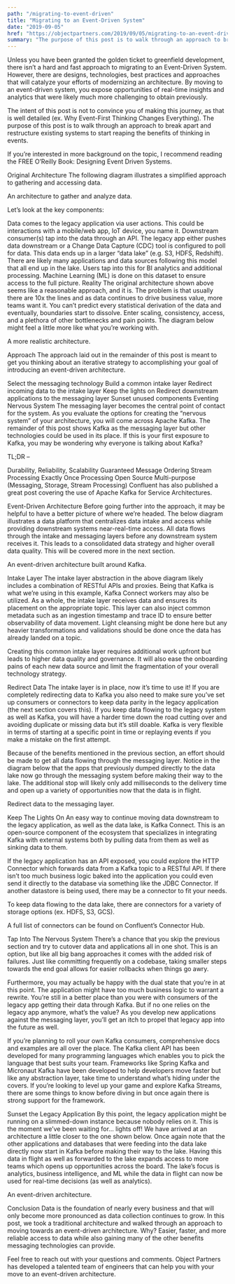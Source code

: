 ```yaml
---
path: "/migrating-to-event-driven"
title: "Migrating to an Event-Driven System"
date: "2019-09-05"
href: "https://objectpartners.com/2019/09/05/migrating-to-an-event-driven-system/"
summary: "The purpose of this post is to walk through an approach to break apart and restructure existing systems to start reaping the benefits of thinking in events."
---
```

Unless you have been granted the golden ticket to greenfield development, there isn’t a hard and fast approach to migrating to an Event-Driven System. However, there are designs, technologies, best practices and approaches that will catalyze your efforts of modernizing an architecture. By moving to an event-driven system, you expose opportunities of real-time insights and analytics that were likely much more challenging to obtain previously.

The intent of this post is not to convince you of making this journey, as that is well detailed (ex. Why Event-First Thinking Changes Everything). The purpose of this post is to walk through an approach to break apart and restructure existing systems to start reaping the benefits of thinking in events.

If you’re interested in more background on the topic, I recommend reading the FREE O’Reilly Book: Designing Event Driven Systems. 

Original Architecture
The following diagram illustrates a simplified approach to gathering and accessing data.


An architecture to gather and analyze data.

Let’s look at the key components:

Data comes to the legacy application via user actions. This could be interactions with a mobile/web app, IoT device, you name it.
Downstream consumer(s) tap into the data through an API.
The legacy app either pushes data downstream or a Change Data Capture (CDC) tool is configured to poll for data. This data ends up in a larger “data lake” (e.g. S3, HDFS, Redshift).
There are likely many applications and data sources following this model that all end up in the lake.
Users tap into this for BI analytics and additional processing.
Machine Learning (ML) is done on this dataset to ensure access to the full picture.
Reality
The original architecture shown above seems like a reasonable approach, and it is. The problem is that usually there are 10x the lines and as data continues to drive business value, more teams want it. You can’t predict every statistical derivation of the data and eventually, boundaries start to dissolve. Enter scaling, consistency, access, and a plethora of other bottlenecks and pain points. The diagram below might feel a little more like what you’re working with.


A more realistic architecture.

Approach
The approach laid out in the remainder of this post is meant to get you thinking about an iterative strategy to accomplishing your goal of introducing an event-driven architecture.

Select the messaging technology
Build a common intake layer
Redirect incoming data to the intake layer
Keep the lights on
Redirect downstream applications to the messaging layer
Sunset unused components
Eventing Nervous System
The messaging layer becomes the central point of contact for the system. As you evaluate the options for creating the “nervous system” of your architecture, you will come across Apache Kafka. The remainder of this post shows Kafka as the messaging layer but other technologies could be used in its place. If this is your first exposure to Kafka, you may be wondering why everyone is talking about Kafka?

TL;DR –

Durability, Reliability, Scalability
Guaranteed Message Ordering
Stream Processing
Exactly Once Processing
Open Source
Multi-purpose (Messaging, Storage, Stream Processing)
Confluent has also published a great post covering the use of Apache Kafka for Service Architectures.

Event-Driven Architecture
Before going further into the approach, it may be helpful to have a better picture of where we’re headed. The below diagram illustrates a data platform that centralizes data intake and access while providing downstream systems near-real-time access. All data flows through the intake and messaging layers before any downstream system receives it. This leads to a consolidated data strategy and higher overall data quality. This will be covered more in the next section.


An event-driven architecture built around Kafka.

Intake Layer
The intake layer abstraction in the above diagram likely includes a combination of RESTful APIs and proxies. Being that Kafka is what we’re using in this example, Kafka Connect workers may also be utilized. As a whole, the intake layer receives data and ensures its placement on the appropriate topic. This layer can also inject common metadata such as an ingestion timestamp and trace ID to ensure better observability of data movement. Light cleansing might be done here but any heavier transformations and validations should be done once the data has already landed on a topic.

Creating this common intake layer requires additional work upfront but leads to higher data quality and governance. It will also ease the onboarding pains of each new data source and limit the fragmentation of your overall technology strategy.

Redirect Data
The intake layer is in place, now it’s time to use it! If you are completely redirecting data to Kafka you also need to make sure you’ve set up consumers or connectors to keep data parity in the legacy application (the next section covers this). If you keep data flowing to the legacy system as well as Kafka, you will have a harder time down the road cutting over and avoiding duplicate or missing data but it’s still doable. Kafka is very flexible in terms of starting at a specific point in time or replaying events if you make a mistake on the first attempt.

Because of the benefits mentioned in the previous section, an effort should be made to get all data flowing through the messaging layer. Notice in the diagram below that the apps that previously dumped directly to the data lake now go through the messaging system before making their way to the lake. The additional stop will likely only add milliseconds to the delivery time and open up a variety of opportunities now that the data is in flight.


Redirect data to the messaging layer.

Keep The Lights On
An easy way to continue moving data downstream to the legacy application, as well as the data lake, is Kafka Connect. This is an open-source component of the ecosystem that specializes in integrating Kafka with external systems both by pulling data from them as well as sinking data to them.

If the legacy application has an API exposed, you could explore the HTTP Connector which forwards data from a Kafka topic to a RESTful API. If there isn’t too much business logic baked into the application you could even send it directly to the database via something like the JDBC Connector. If another datastore is being used, there may be a connector to fit your needs.

To keep data flowing to the data lake, there are connectors for a variety of storage options (ex. HDFS, S3, GCS).

A full list of connectors can be found on Confluent’s Connector Hub.

Tap Into The Nervous System
There’s a chance that you skip the previous section and try to cutover data and applications all in one shot. This is an option, but like all big bang approaches it comes with the added risk of failures. Just like committing frequently on a codebase, taking smaller steps towards the end goal allows for easier rollbacks when things go awry.

Furthermore, you may actually be happy with the dual state that you’re in at this point. The application might have too much business logic to warrant a rewrite. You’re still in a better place than you were with consumers of the legacy app getting their data through Kafka. But if no one relies on the legacy app anymore, what’s the value? As you develop new applications against the messaging layer, you’ll get an itch to propel that legacy app into the future as well.

If you’re planning to roll your own Kafka consumers, comprehensive docs and examples are all over the place. The Kafka client API has been developed for many programming languages which enables you to pick the language that best suits your team. Frameworks like Spring Kafka and Micronaut Kafka have been developed to help developers move faster but like any abstraction layer, take time to understand what’s hiding under the covers. If you’re looking to level up your game and explore Kafka Streams, there are some things to know before diving in but once again there is strong support for the framework.

Sunset the Legacy Application
By this point,  the legacy application might be running on a slimmed-down instance because nobody relies on it. This is the moment we’ve been waiting for… lights off! We have arrived at an architecture a little closer to the one shown below. Once again note that the other applications and databases that were feeding into the data lake directly now start in Kafka before making their way to the lake. Having this data in flight as well as forwarded to the lake expands access to more teams which opens up opportunities across the board. The lake’s focus is analytics, business intelligence, and ML while the data in flight can now be used for real-time decisions (as well as analytics).


An event-driven architecture.

Conclusion
Data is the foundation of nearly every business and that will only become more pronounced as data collection continues to grow. In this post, we took a traditional architecture and walked through an approach to moving towards an event-driven architecture. Why? Easier, faster, and more reliable access to data while also gaining many of the other benefits messaging technologies can provide.

Feel free to reach out with your questions and comments. Object Partners has developed a talented team of engineers that can help you with your move to an event-driven architecture.